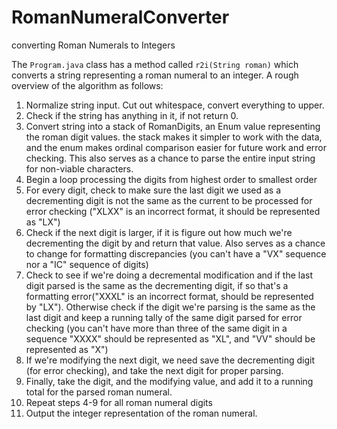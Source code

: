 # RomanNumeralConverter
converting Roman Numerals to Integers

The `Program.java` class has a method called `r2i(String roman)` which converts a string representing a roman numeral to an integer. A rough overview of the algorithm as follows:

1. Normalize string input. Cut out whitespace, convert everything to upper.
2. Check if the string has anything in it, if not return 0.
3. Convert string into a stack of RomanDigits, an Enum value representing the roman digit values. the stack makes it simpler to work with the data, and the enum makes ordinal comparison easier for future work and error checking. This also serves as a chance to parse the entire input string for non-viable characters.
4. Begin a loop processing the digits from highest order to smallest order
5. For every digit, check to make sure the last digit we used as a decrementing digit is not the same as the current to be processed for error checking ("XLXX" is an incorrect format, it should be represented as "LX")  
6. Check if the next digit is larger, if it is figure out how much we're decrementing the digit by and return that value. Also serves as a chance to change for formatting discrepancies (you can't have a "VX" sequence nor a "IC" sequence of digits)
7. Check to see if we're doing a decremental modification and if the last digit parsed is the same as the decrementing digit, if so that's a formatting error("XXXL" is an incorrect format, should be represented by "LX"). Otherwise check if the digit we're parsing is the same as the last digit and keep a running tally of the same digit parsed for error checking (you can't have more than three of the same digit in a sequence "XXXX" should be represented as "XL", and "VV" should be represented as "X")
8. If we're modifying the next digit, we need save the decrementing digit (for error checking), and take the next digit for proper parsing.
9. Finally, take the digit, and the modifying value, and add it to a running total for the parsed roman numeral.
10. Repeat steps 4-9 for all roman numeral digits
11. Output the integer representation of the roman numeral.
